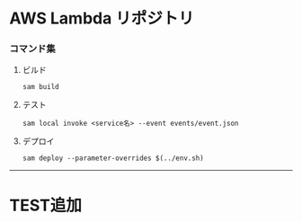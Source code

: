 # AWS Lambda リポジトリ


### コマンド集


1. ビルド

   ```
   sam build
   ```

2. テスト
   ```
   sam local invoke <service名> --event events/event.json
   ```
3. デプロイ
   ```
   sam deploy --parameter-overrides $(../env.sh)
   ```


---

# TEST追加
